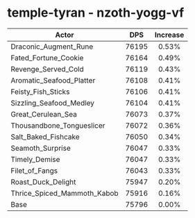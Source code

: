# temple-tyran - nzoth-yogg-vf
| Actor | DPS | Increase |
|---|:---:|:---:|
|Draconic_Augment_Rune|76195|0.53%|
|Fated_Fortune_Cookie|76164|0.49%|
|Revenge_Served_Cold|76119|0.43%|
|Aromatic_Seafood_Platter|76108|0.41%|
|Feisty_Fish_Sticks|76106|0.41%|
|Sizzling_Seafood_Medley|76104|0.41%|
|Great_Cerulean_Sea|76073|0.37%|
|Thousandbone_Tongueslicer|76072|0.36%|
|Salt_Baked_Fishcake|76050|0.34%|
|Seamoth_Surprise|76047|0.33%|
|Timely_Demise|76047|0.33%|
|Filet_of_Fangs|76043|0.33%|
|Roast_Duck_Delight|75947|0.20%|
|Thrice_Spiced_Mammoth_Kabob|75916|0.16%|
|Base|75796|0.00%|
